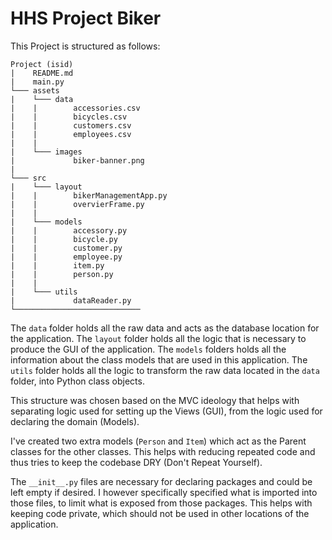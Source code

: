 # HHS Project Biker

This Project is structured as follows:

```
Project (isid)
|    README.md
|    main.py
└─── assets
|    └─── data
|    |        accessories.csv
|    |        bicycles.csv
|    |        customers.csv
|    |        employees.csv
|    |
|    └─── images
|             biker-banner.png
|
└─── src
|    └─── layout
|    |        bikerManagementApp.py
|    |        overvierFrame.py
|    |
|    └─── models
|    |        accessory.py
|    |        bicycle.py
|    |        customer.py
|    |        employee.py
|    |        item.py
|    |        person.py
|    |
|    └─── utils
|             dataReader.py
└────────────────────────────
```

The `data` folder holds all the raw data and acts as the database location for the application. The `layout` folder
holds all the logic that is necessary to produce the GUI of the application. The `models` folders holds all the
information about the class models that are used in this application. The `utils` folder holds all the logic to
transform the raw data located in the `data` folder, into Python class objects.

This structure was chosen based on the MVC ideology that helps with separating logic used for setting up the Views (GUI),
from the logic used for declaring the domain (Models).

I've created two extra models (`Person` and `Item`) which act as the Parent classes for the other classes. This helps
with reducing repeated code and thus tries to keep the codebase DRY (Don't Repeat Yourself).

The `__init__.py` files are necessary for declaring packages and could be left empty if desired. I however specifically
specified what is imported into those files, to limit what is exposed from those packages. This helps with keeping code
private, which should not be used in other locations of the application.
